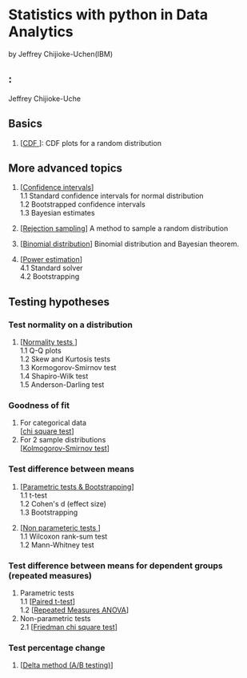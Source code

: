 # Statistics with python in Data Analytics

by Jeffrey Chijioke-Uchen(IBM)     

## :    
Jeffrey Chijioke-Uche  

## Basics   

1. [<a href="https://github.com/schijioke-uche/python-paired-sample-t-test/blob/main/notebooks/CDF.ipynb">CDF </a>]: CDF plots for a random distribution   

## More advanced topics     
1. [<a href="https://github.com/schijioke-uche/python-paired-sample-t-test/blob/main/notebooks/confidence_intervals.ipynb">Confidence intervals</a>]    
	1.1  Standard confidence intervals for normal distribution   
	1.2  Bootstrapped confidence intervals   
	1.3  Bayesian estimates    

2. [<a href="https://github.com/schijioke-uche/python-paired-sample-t-test/blob/main/notebooks/Sampling%20a%20random%20distribution.ipynb">Rejection sampling</a>] A method to sample a random distribution     

3. [<a href="https://github.com/schijioke-uche/python-paired-sample-t-test/blob/main/notebooks/mle_binomial.ipynb">Binomial distribution</a>] Binomial distribution and Bayesian theorem.         

4. [<a href="https://github.com/schijioke-uche/python-paired-sample-t-test/blob/main/notebooks/Power%20estimation.ipynb">Power estimation</a>]    
4.1 Standard solver   
4.2 Bootstrapping    


## Testing hypotheses     


### Test normality on a distribution   
1. [<a href="https://github.com/schijioke-uche/python-paired-sample-t-test/blob/main/notebooks/Normality%20test.ipynb">Normality tests </a>]    
	1.1 Q-Q plots   
	1.2 Skew and Kurtosis tests   
	1.3 Kormogorov-Smirnov test  
	1.4 Shapiro-Wilk test    
	1.5 Anderson-Darling test    

### Goodness of fit     
1. For categorical data    
[<a href="https://github.com/schijioke-uche/python-paired-sample-t-test/blob/main/notebooks/Goodness%20of%20fit.ipynb">chi square test</a>]        
2. For 2 sample distributions     
[<a href="https://github.com/schijioke-uche/python-paired-sample-t-test/blob/main/notebooks/Kolmogorov-Smirnov%20test.ipynb">Kolmogorov-Smirnov test</a>]        

### Test difference between means
1. [<a href="https://github.com/schijioke-uche/python-paired-sample-t-test/blob/main/notebooks/Difference%20between%20means.ipynb">Parametric tests & Bootstrapping</a>]   
	1.1 t-test   
	1.2 Cohen's d (effect size)   
	1.3 Bootstrapping   
 
2. [<a href="https://github.com/schijioke-uche/python-paired-sample-t-test/blob/main/notebooks/Wilcoxon%20rank-sum%20test.ipynb">Non parameteric tests </a>]    
	1.1 Wilcoxon rank-sum test    
	1.2 Mann-Whitney test  

### Test difference between means for dependent groups (repeated measures)      
1. Parametric tests      
1.1 [<a href="https://github.com/schijioke-uche/python-paired-sample-t-test/blob/main/notebooks/paired%20t-test.ipynb">Paired t-test</a>]     
1.2 [<a href="https://github.com/schijioke-uche/python-paired-sample-t-test/blob/main/notebooks/Repeated%20measures%20ANOVA.ipynb">Repeated Measures ANOVA</a>]    
2. Non-parametric tests      
2.1 [<a href="https://github.com/schijioke-uche/python-paired-sample-t-test/blob/main/notebooks/Friedman%20chi%20square.ipynb">Friedman chi square test</a>]    

### Test percentage change     
1. [<a href="https://github.com/schijioke-uche/python-paired-sample-t-test/blob/main/notebooks/delta%20method.ipynb">Delta method (A/B testing)</a>]     
